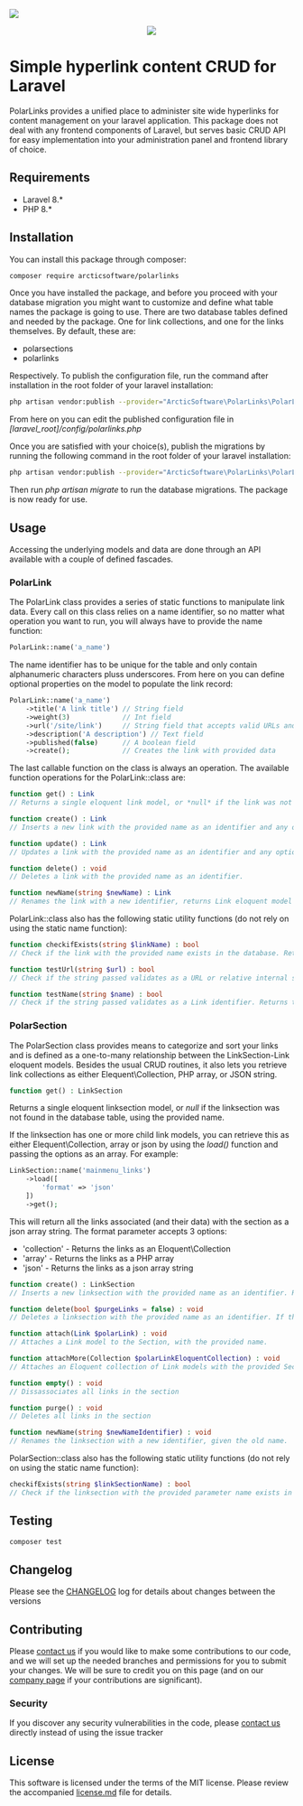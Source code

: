 [<img src="https://github-ads.s3.eu-central-1.amazonaws.com/support-ukraine.svg?t=1" />](https://supportukrainenow.org)

<p align="center"><img src="https://i.imgur.com/liyp3D7.png" /></p>

# Simple hyperlink content CRUD for Laravel

PolarLinks provides a unified place to administer site wide hyperlinks for content management on your laravel application. This package does not deal with any frontend components of Laravel, but serves basic CRUD API for easy implementation into your administration panel and frontend library of choice. 

## Requirements

* Laravel 8.*
* PHP 8.*

## Installation

You can install this package through composer:
``` bash
composer require arcticsoftware/polarlinks
```
Once you have installed the package, and before you proceed with your database migration you might want to customize and define what table names the package is going to use. There are two database tables defined and needed by the package. One for link collections, and one for the links themselves. By default, these are:

* polarsections
* polarlinks

Respectively. To publish the configuration file, run the command after installation in the root folder of your laravel installation:
``` bash
php artisan vendor:publish --provider="ArcticSoftware\PolarLinks\PolarLinksServiceProvider" --tag="config"
```
From here on you can edit the published configuration file in *\[laravel_root\]/config/polarlinks.php*

Once you are satisfied with your choice(s), publish the migrations by running the following command in the root folder of your laravel installation:
``` bash
php artisan vendor:publish --provider="ArcticSoftware\PolarLinks\PolarLinksServiceProvider" --tag="migrations"
```
Then run *php artisan migrate* to run the database migrations. The package is now ready for use.

## Usage

Accessing the underlying models and data are done through an API available with a couple of defined fascades.

### PolarLink

The PolarLink class provides a series of static functions to manipulate link data. Every call on this class relies on a name identifier, so no matter what operation you want to run, you will always have to provide the name function:

```php
PolarLink::name('a_name')
```

The name identifier has to be unique for the table and only contain alphanumeric characters pluss underscores. From here on you can define optional properties on the model to populate the link record:

```php
PolarLink::name('a_name')
    ->title('A link title') // String field
    ->weight(3)             // Int field
    ->url('/site/link')     // String field that accepts valid URLs and paths
    ->description('A description') // Text field
    ->published(false)      // A boolean field
    ->create();             // Creates the link with provided data
```

The last callable function on the class is always an operation. The available function operations for the PolarLink::class are:

```php
function get() : Link
// Returns a single eloquent link model, or *null* if the link was not found in the database table, using the provided name.

function create() : Link
// Inserts a new link with the provided name as an identifier and any optional data. Returns a single eloquent link model after creation.

function update() : Link
// Updates a link with the provided name as an identifier and any optional data. Returns a single eloquent link model after updating or a *null* value if no model was found in the database with the provided name.

function delete() : void
// Deletes a link with the provided name as an identifier.

function newName(string $newName) : Link
// Renames the link with a new identifier, returns Link eloquent model if successful or *null* if no link where found
```

PolarLink::class also has the following static utility functions (do not rely on using the static name function):

```php
function checkifExists(string $linkName) : bool
// Check if the link with the provided name exists in the database. Returns true or false depending on the result

function testUrl(string $url) : bool
// Check if the string passed validates as a URL or relative internal site path. Returns true or false depending on the result

function testName(string $name) : bool
// Check if the string passed validates as a Link identifier. Returns true or false depending on the result
```
### PolarSection

The PolarSection class provides means to categorize and sort your links and is defined as a one-to-many relationship between the LinkSection-Link eloquent models. Besides the usual CRUD routines, it also lets you retrieve link collections as either Elequent\Collection, PHP array, or JSON string.

```php
function get() : LinkSection
```
Returns a single eloquent linksection model, or *null* if the linksection was not found in the database table, using the provided name.

If the linksection has one or more child link models, you can retrieve this as either Elequent\Collection, array or json by using the *load()* function and passing the options as an array. For example:

```php
LinkSection::name('mainmenu_links')
    ->load([
        'format' => 'json'
    ])
    ->get();
```

This will return all the links associated (and their data) with the section as a json array string. The format parameter accepts 3 options:

* 'collection' - Returns the links as an Eloquent\Collection
* 'array' - Returns the links as a PHP array
* 'json' - Returns the links as a json array string

```php
function create() : LinkSection
// Inserts a new linksection with the provided name as an identifier. Returns a single eloquent linksection model after creation.

function delete(bool $purgeLinks = false) : void
// Deletes a linksection with the provided name as an identifier. If the passed *$purgeLinks* parameter is true, it will also delete any associated links. If the parameter is false (default), it will only dissassociate the model relationship and leave the links associated with the section intact in the database.

function attach(Link $polarLink) : void
// Attaches a Link model to the Section, with the provided name.

function attachMore(Collection $polarLinkEloquentCollection) : void
// Attaches an Eloquent collection of Link models with the provided Section name.

function empty() : void
// Dissassociates all links in the section

function purge() : void
// Deletes all links in the section

function newName(string $newNameIdentifier) : void
// Renames the linksection with a new identifier, given the old name. 
```

PolarSection::class also has the following static utility functions (do not rely on using the static name function):

```php
checkifExists(string $linkSectionName) : bool
// Check if the linksection with the provided parameter name exists in the database. Returns true or false depending on the result
```

## Testing
``` bash
composer test
```
## Changelog

Please see the [CHANGELOG](CHANGELOG.md) log for details about changes between the versions

## Contributing

Please [contact us](https://arcticsoftware.no/kontakt) if you would like to make some contributions to our code, and we will set up the needed branches and permissions for you to submit your changes. We will be sure to credit you on this page (and on our [company page](https://arcticsoftware.no/) if your contributions are significant).

### Security

If you discover any security vulnerabilities in the code, please [contact us](https://arcticsoftware.no/kontakt) directly instead of using the issue tracker

## License

This software is licensed under the terms of the MIT license. Please review the accompanied [license.md](LICENSE.md) file for details.